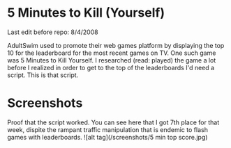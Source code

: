 5 Minutes to Kill (Yourself)
=============
Last edit before repo: 8/4/2008

AdultSwim used to promote their web games platform by displaying the top 10 for the leaderboard for the most recent games on TV. One such game was 5 Minutes to Kill Yourself. I researched (read: played) the game a lot before I realized in order to get to the top of the leaderboards I'd need a script. This is that script.

Screenshots
=============
Proof that the script worked. You can see here that I got 7th place for that week, dispite the rampant traffic manipulation that is endemic to flash games with leaderboards.
![alt tag](/screenshots/5 min top score.jpg)
